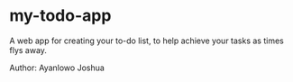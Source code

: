 # my-todo-app
A web app for creating your to-do list, to help achieve your tasks as times flys away.

Author: Ayanlowo Joshua
